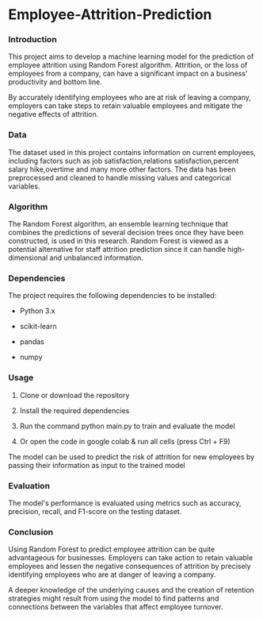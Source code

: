 # Employee-Attrition-Prediction
### Introduction
This project aims to develop a machine learning model for the prediction of employee attrition using Random Forest algorithm. Attrition, or the loss of employees from a company, can have a significant impact on a business' productivity and bottom line. 

By accurately identifying employees who are at risk of leaving a company, employers can take steps to retain valuable employees and mitigate the negative effects of attrition.

### Data
The dataset used in this project contains information on current employees, including factors such as job satisfaction,relations satisfaction,percent salary hike,overtime and many more other factors. The data has been preprocessed and cleaned to handle missing values and categorical variables.

### Algorithm
The Random Forest algorithm, an ensemble learning technique that combines the predictions of several decision trees once they have been constructed, is used in this research. Random Forest is viewed as a potential alternative for staff attrition prediction since it can handle high-dimensional and unbalanced information.

### Dependencies
The project requires the following dependencies to be installed:

- Python 3.x 
 
- scikit-learn 

- pandas 

- numpy

### Usage
1. Clone or download the repository

2. Install the required dependencies

3. Run the command python main.py to train and evaluate the model

4. Or open the code in google colab & run all cells (press Ctrl + F9)

The model can be used to predict the risk of attrition for new employees by passing their information as input to the trained model

### Evaluation
The model's performance is evaluated using metrics such as accuracy, precision, recall, and F1-score on the testing dataset.

### Conclusion
Using Random Forest to predict employee attrition can be quite advantageous for businesses. Employers can take action to retain valuable employees and lessen the negative consequences of attrition by precisely identifying employees who are at danger of leaving a company. 

A deeper knowledge of the underlying causes and the creation of retention strategies might result from using the model to find patterns and connections between the variables that affect employee turnover.
